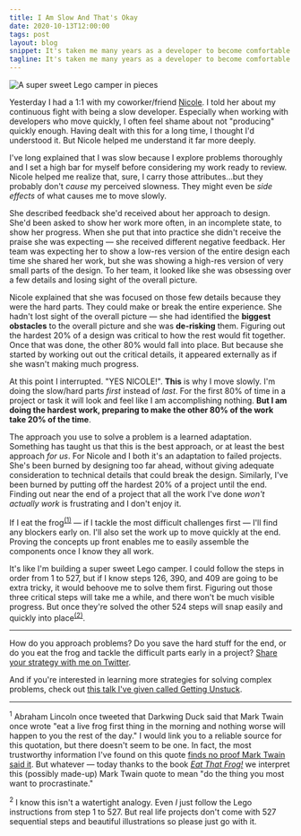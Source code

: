 ```yaml
---
title: I Am Slow And That's Okay
date: 2020-10-13T12:00:00
tags: post
layout: blog
snippet: It's taken me many years as a developer to become comfortable with the speed at which I work. I'm slow! Recently my friend Nicole helped me understand more about why I work slowly.
tagline: It's taken me many years as a developer to become comfortable with the speed at which I work. I'm slow! Recently my friend Nicole helped me understand more about why I work slowly.
---
```


![A super sweet Lego camper in pieces](../camper-in-pieces.jpg)

Yesterday I had a 1:1 with my coworker/friend [Nicole](https://twitter.com/deliciousnachos). I told her about my continuous fight with being a slow developer. Especially when working with developers who move quickly, I often feel shame about not "producing" quickly enough. Having dealt with this for a long time, I thought I'd understood it. But Nicole helped me understand it far more deeply.

I've long explained that I was slow because I explore problems thoroughly and I set a high bar for myself before considering my work ready to review. Nicole helped me realize that, sure, I carry those attributes...but they probably don't _cause_ my perceived slowness. They might even be _side effects_ of what causes me to move slowly.

She described feedback she'd received about her approach to design. She'd been asked to show her work more often, in an incomplete state, to show her progress. When she put that into practice she didn't receive the praise she was expecting — she received different negative feedback. Her team was expecting her to show a low-res version of the entire design each time she shared her work, but she was showing a high-res version of very small parts of the design. To her team, it looked like she was obsessing over a few details and losing sight of the overall picture.

Nicole explained that she was focused on those few details because they were the hard parts. They could make or break the entire experience. She hadn't lost sight of the overall picture — she had identified the **biggest obstacles** to the overall picture and she was **de-risking** them. Figuring out the hardest 20% of a design was critical to how the rest would fit together. Once that was done, the other 80% would fall into place. But because she started by working out out the critical details, it appeared externally as if she wasn't making much progress.

At this point I interrupted. "YES NICOLE!". **This** is why I move slowly. I'm doing the slow/hard parts _first_ instead of _last_. For the first 80% of time in a project or task it will look and feel like I am accomplishing nothing. **But I am doing the hardest work, preparing to make the other 80% of the work take 20% of the time**.

The approach you use to solve a problem is a learned adaptation. Something has taught us that this is the best approach, or at least the best approach _for us_. For Nicole and I both it's an adaptation to failed projects. She's been burned by designing too far ahead, without giving adequate consideration to technical details that could break the design. Similarly, I've been burned by putting off the hardest 20% of a project until the end. Finding out near the end of a project that all the work I've done _won't actually work_ is frustrating and I don't enjoy it.

If I eat the frog<sup>[(1)](#footnote-1)</sup> — if I tackle the most difficult challenges first — I'll find any blockers early on. I'll also set the work up to move quickly at the end. Proving the concepts up front enables me to easily assemble the components once I know they all work.

It's like I'm building a super sweet Lego camper. I could follow the steps in order from 1 to 527, but if I know steps 126, 390, and 409 are going to be extra tricky, it would behoove me to solve them first. Figuring out those three critical steps will take me a while, and there won't be much visible progress. But once they're solved the other 524 steps will snap easily and quickly into place<sup>[(2)](#footnote-2)</sup>.

---

How do you approach problems? Do you save the hard stuff for the end, or do you eat the frog and tackle the difficult parts early in a project? [Share your strategy with me on Twitter](https://twitter.com/pepopowitz/status/1316374951868260353).

And if you're interested in learning more strategies for solving complex problems, check out [this talk I've given called Getting Unstuck](https://www.youtube.com/watch?v=3XscuivvUzI).

---

<div id="footnote-1"></div>

<sup>1</sup> Abraham Lincoln once tweeted that Darkwing Duck said that Mark Twain once wrote "eat a live frog first thing in the morning and nothing worse will happen to you the rest of the day." I would link you to a reliable source for this quotation, but there doesn't seem to be one. In fact, the most trustworthy information I've found on this quote [finds no proof Mark Twain said it](https://quoteinvestigator.com/2013/04/03/eat-frog/). But whatever — today thanks to the book [_Eat That Frog!_](https://www.goodreads.com/book/show/95887.Eat_That_Frog_) we interpret this (possibly made-up) Mark Twain quote to mean "do the thing you most want to procrastinate."

<div id="footnote-2"></div>

<sup>2</sup> I know this isn't a watertight analogy. Even _I_ just follow the Lego instructions from step 1 to 527. But real life projects don't come with 527 sequential steps and beautiful illustrations so please just go with it.
